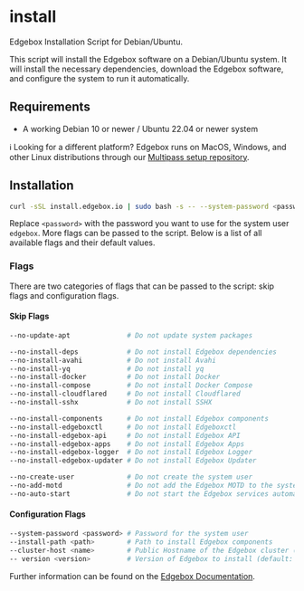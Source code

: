 # install

Edgebox Installation Script for Debian/Ubuntu.

This script will install the Edgebox software on a Debian/Ubuntu system. It will install the necessary dependencies, download the Edgebox software, and configure the system to run it automatically.

## Requirements

- A working Debian 10 or newer / Ubuntu 22.04 or newer system

ℹ️ Looking for a different platform? Edgebox runs on MacOS, Windows, and other Linux distributions through our [Multipass setup repository](https://github.com/edgebox-iot/multipass-setup).

## Installation

```bash
curl -sSL install.edgebox.io | sudo bash -s -- --system-password <password>
```

Replace `<password>` with the password you want to use for the system user `edgebox`.
More flags can be passed to the script. Below is a list of all available flags and their default values.

### Flags

There are two categories of flags that can be passed to the script: skip flags and configuration flags.

#### Skip Flags

```bash
--no-update-apt              # Do not update system packages

--no-install-deps            # Do not install Edgebox dependencies
--no-install-avahi           # Do not install Avahi
--no-install-yq              # Do not install yq
--no-install-docker          # Do not install Docker
--no-install-compose         # Do not install Docker Compose
--no-install-cloudflared     # Do not install Cloudflared
--no-install-sshx            # Do not install SSHX

--no-install-components      # Do not install Edgebox components
--no-install-edgeboxctl      # Do not install Edgeboxctl
--no-install-edgebox-api     # Do not install Edgebox API
--no-install-edgebox-apps    # Do not install Edgebox Apps
--no-install-edgebox-logger  # Do not install Edgebox Logger
--no-install-edgebox-updater # Do not install Edgebox Updater

--no-create-user             # Do not create the system user
--no-add-motd                # Do not add the Edgebox MOTD to the system prompt
--no-auto-start              # Do not start the Edgebox services automatically
```

#### Configuration Flags

```bash
--system-password <password> # Password for the system user
--install-path <path>        # Path to install Edgebox components
--cluster-host <name>        # Public Hostname of the Edgebox cluster (for load balancer support configuration)
-- version <version>         # Version of Edgebox to install (default: latest)
```


Further information can be found on the [Edgebox Documentation](https://docs.edgebox.com).

